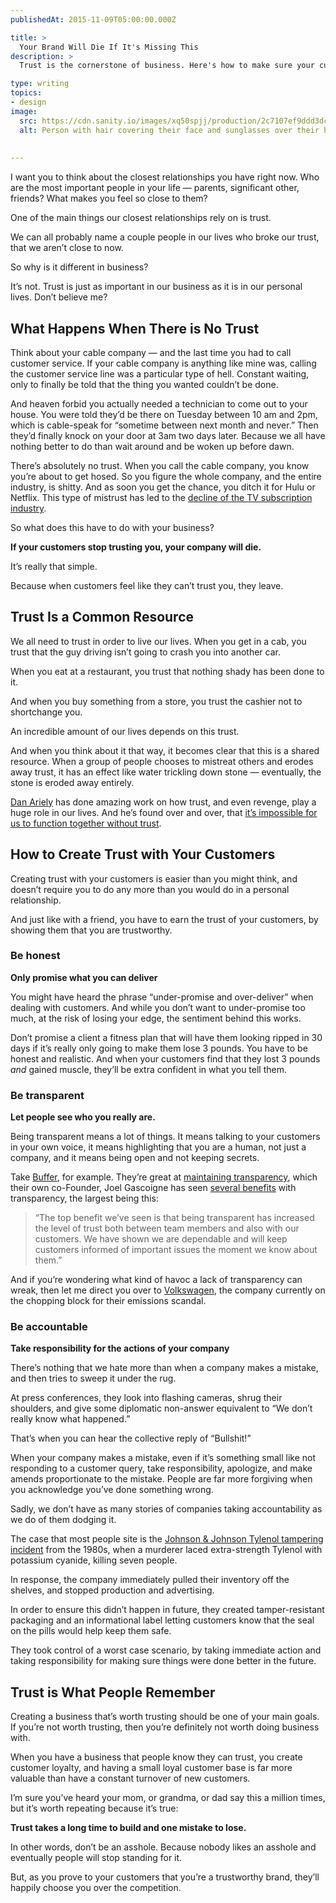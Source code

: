 ```yaml
---
publishedAt: 2015-11-09T05:00:00.000Z

title: >
  Your Brand Will Die If It's Missing This
description: >
  Trust is the cornerstone of business. Here's how to make sure your customers trust you.

type: writing
topics:
- design
image:
  src: https://cdn.sanity.io/images/xq50spjj/production/2c7107ef9ddd3dc0b15582f42b86d1a02452759e-4316x2877.jpg
  alt: Person with hair covering their face and sunglasses over their hair
  
  
---
```


I want you to think about the closest relationships you have right now. Who are the most important people in your life — parents, significant other, friends? What makes you feel so close to them?

One of the main things our closest relationships rely on is trust.[](https://marisamorby.com/trust#fn-1)

We can all probably name a couple people in our lives who broke our trust, that we aren’t close to now.

So why is it different in business?

It’s not. Trust is just as important in our business as it is in our personal lives. Don’t believe me?

## What Happens When There is No Trust

Think about your cable company — and the last time you had to call customer service. If your cable company is anything like mine was, calling the customer service line was a particular type of hell. Constant waiting, only to finally be told that the thing you wanted couldn’t be done.

And heaven forbid you actually needed a technician to come out to your house. You were told they’d be there on Tuesday between 10 am and 2pm, which is cable-speak for “sometime between next month and never.” Then they’d finally knock on your door at 3am two days later. Because we all have nothing better to do than wait around and be woken up before dawn.

There’s absolutely no trust. When you call the cable company, you know you’re about to get hosed. So you figure the whole company, and the entire industry, is shitty. And as soon you get the chance, you ditch it for Hulu or Netflix. This type of mistrust has led to the [decline of the TV subscription industry](http://www.businessinsider.com/decline-of-us-tv-subscribers-2015-4).

So what does this have to do with your business?

**If your customers stop trusting you, your company will die.**

It’s really that simple.

Because when customers feel like they can’t trust you, they leave.

## Trust Is a Common Resource

We all need to trust in order to live our lives. When you get in a cab, you trust that the guy driving isn’t going to crash you into another car.

When you eat at a restaurant, you trust that nothing shady has been done to it.[](https://marisamorby.com/trust#fn-2)

And when you buy something from a store, you trust the cashier not to shortchange you.

An incredible amount of our lives depends on this trust.

And when you think about it that way, it becomes clear that this is a shared resource. When a group of people chooses to mistreat others and erodes away trust, it has an effect like water trickling down stone — eventually, the stone is eroded away entirely.

[Dan Ariely](http://danariely.com/about-dan/) has done amazing work on how trust, and even revenge, play a huge role in our lives. And he’s found over and over, that [it’s impossible for us to function together without trust](http://danariely.com/the-books/an-excerpt-from-chapter-5-of-%E2%80%9Cthe-upside-of-irrationality%E2%80%9D/).

## How to Create Trust with Your Customers

Creating trust with your customers is easier than you might think, and doesn’t require you to do any more than you would do in a personal relationship.

And just like with a friend, you have to earn the trust of your customers, by showing them that you are trustworthy.

### Be honest

**Only promise what you can deliver**

You might have heard the phrase “under-promise and over-deliver” when dealing with customers. And while you don’t want to under-promise too much, at the risk of losing your edge, the sentiment behind this works.

Don’t promise a client a fitness plan that will have them looking ripped in 30 days if it’s really only going to make them lose 3 pounds. You have to be honest and realistic. And when your customers find that they lost 3 pounds _and_ gained muscle, they’ll be extra confident in what you tell them.

### Be transparent

**Let people see who you really are.**

Being transparent means a lot of things. It means talking to your customers in your own voice, it means highlighting that you are a human, not just a company, and it means being open and not keeping secrets.

Take [Buffer](http://www.buffer.com/), for example. They’re great at [maintaining transparency](https://buffer.com/transparency), which their own co-Founder, Joel Gascoigne has seen [several benefits](http://thenextweb.com/entrepreneur/2015/03/28/why-these-9-companies-choose-transparency/) with transparency, the largest being this:

> “The top benefit we’ve seen is that being transparent has increased the level of trust both between team members and also with our customers. We have shown we are dependable and will keep customers informed of important issues the moment we know about them.”

And if you’re wondering what kind of havoc a lack of transparency can wreak, then let me direct you over to [Volkswagen](http://www.bloomberg.com/news/articles/2015-10-21/merkel-calls-for-full-transparency-from-vw-in-emissions-scandal), the company currently on the chopping block for their emissions scandal.

### Be accountable

**Take responsibility for the actions of your company**

There’s nothing that we hate more than when a company makes a mistake, and then tries to sweep it under the rug.

At press conferences, they look into flashing cameras, shrug their shoulders, and give some diplomatic non-answer equivalent to “We don’t really know what happened.”

That’s when you can hear the collective reply of “Bullshit!”

When your company makes a mistake, even if it’s something small like not responding to a customer query, take responsibility, apologize, and make amends proportionate to the mistake. People are far more forgiving when you acknowledge you’ve done something wrong.

Sadly, we don’t have as many stories of companies taking accountability as we do of them dodging it.

The case that most people site is the [Johnson & Johnson Tylenol tampering incident](http://www.businessinsider.com/pr-disasters-crisis-management-2011-5?op=1) from the 1980s, when a murderer laced extra-strength Tylenol with potassium cyanide, killing seven people.

In response, the company immediately pulled their inventory off the shelves, and stopped production and advertising.

In order to ensure this didn’t happen in future, they created tamper-resistant packaging and an informational label letting customers know that the seal on the pills would help keep them safe.

They took control of a worst case scenario, by taking immediate action and taking responsibility for making sure things were done better in the future.

## Trust is What People Remember

Creating a business that’s worth trusting should be one of your main goals. If you’re not worth trusting, then you’re definitely not worth doing business with.

When you have a business that people know they can trust, you create customer loyalty, and having a small loyal customer base is far more valuable than have a constant turnover of new customers.[](https://marisamorby.com/trust#fn-3)

I’m sure you’ve heard your mom, or grandma, or dad say this a million times, but it’s worth repeating because it’s true:

**Trust takes a long time to build and one mistake to lose.**

In other words, don’t be an asshole. Because nobody likes an asshole and eventually people will stop standing for it.[](https://marisamorby.com/trust#fn-4)

But, as you prove to your customers that you’re a trustworthy brand, they’ll happily choose you over the competition.

[](https://marisamorby.com/trust#fnref-1)

[](https://marisamorby.com/trust#fnref-3)